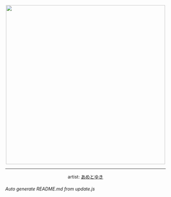 
<p align="center">
  <img width="500" src="https://nekos.best/api/v2/neko/0158.png">
  <hr/>
  <center>
    artist: <a href="https://www.pixiv.net/en/artworks/66089420">あめとゆき</a>
  </center>
</p>


###### Auto generate README.md from update.js

